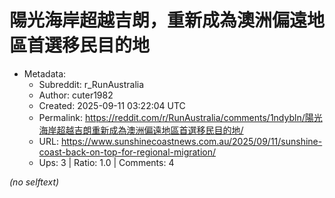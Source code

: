 # 陽光海岸超越吉朗，重新成為澳洲偏遠地區首選移民目的地

- Metadata:
  - Subreddit: r_RunAustralia
  - Author: cuter1982
  - Created: 2025-09-11 03:22:04 UTC
  - Permalink: https://reddit.com/r/RunAustralia/comments/1ndybln/陽光海岸超越吉朗重新成為澳洲偏遠地區首選移民目的地/
  - URL: https://www.sunshinecoastnews.com.au/2025/09/11/sunshine-coast-back-on-top-for-regional-migration/
  - Ups: 3 | Ratio: 1.0 | Comments: 4

_(no selftext)_
